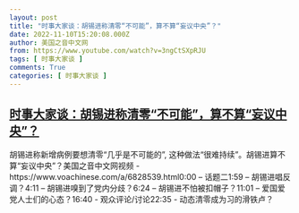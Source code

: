 ```yaml
---
layout: post
title: "时事大家谈：胡锡进称清零“不可能”，算不算“妄议中央”？"
date: 2022-11-10T15:20:08.000Z
author: 美国之音中文网
from: https://www.youtube.com/watch?v=3ngCtSXpRJU
tags: [ 时事大家谈 ]
comments: True
categories: [ 时事大家谈 ]
---
```

<!--1668093608000-->
[时事大家谈：胡锡进称清零“不可能”，算不算“妄议中央”？](https://www.youtube.com/watch?v=3ngCtSXpRJU)
------

<div>
胡锡进称新增病例要想清零“几乎是不可能的”, 这种做法“很难持续”。胡锡进算不算“妄议中央”？美国之音中文网视频 - https://www.voachinese.com/a/6828539.html0:00 – 话题二1:59 – 胡锡进唱反调？4:11 – 胡锡进嗅到了党内分歧？6:24 – 胡锡进不怕被扣帽子？11:01 – 爱国爱党人士们的心态？16:40 - 观众评论/讨论22:35 - 动态清零成为习的滑铁卢？
</div>
